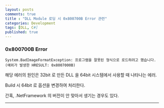 ```yaml
---
layout: posts
comments: true
title : "DLL Module 로딩 시 0x800700B Error 관련"
categories: Development
tags: [DLL, C#]
published: true
---
```



### 0x800700B Error

```
System.BadImageFormatException: 프로그램을 잘못된 형식으로 로드하려고 했습니다. (예외가 발생한 HRESULT: 0x8007000B)
```

해당 에러의 원인은 32bit 로 만든 DLL 을 64bit 시스템에서 사용할 때 나타나는 에러.

Build 시 64bit 로 옵션을 변경하여 처리한다.

간혹, .NetFramework 의 버전이 안 맞아서 생기는 경우도 있다.

---




